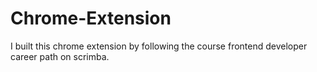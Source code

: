 # Chrome-Extension
I built this chrome extension by following the course frontend developer career path on scrimba.
